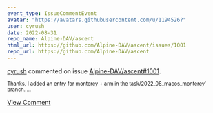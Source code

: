 ```yaml
---
event_type: IssueCommentEvent
avatar: "https://avatars.githubusercontent.com/u/1194526?"
user: cyrush
date: 2022-08-31
repo_name: Alpine-DAV/ascent
html_url: https://github.com/Alpine-DAV/ascent/issues/1001
repo_url: https://github.com/Alpine-DAV/ascent
---
```


<a href='https://github.com/cyrush' target='_blank'>cyrush</a> commented on issue <a href='https://github.com/Alpine-DAV/ascent/issues/1001' target='_blank'>Alpine-DAV/ascent#1001</a>.

<small>Thanks, I added an entry for monterey + arm in the task/2022_08_macos_monterey` branch....</small>

<a href='https://github.com/Alpine-DAV/ascent/issues/1001' target='_blank'>View Comment</a>